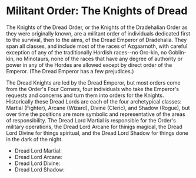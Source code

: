 # Militant Order: The Knights of Dread

The Knights of the Dread Order, or the Knights of the Dradehalian Order as they were originally known, are a militant order of individuals dedicated first to the survival, then to the aims, of the Dread Emperor of Dradehalia. They span all classes, and include most of the races of Azgaarnoth, with careful exception of any of the traditionally Hordish races--no Orc-kin, no Goblin-kin, no Minotaurs, none of the races that have any degree of authority or power in any of the Hordes are allowed except by direct order of the Emperor. (The Dread Emperor has a few prejudices.)

The Dread Knights are led by the Dread Emperor, but most orders come from the Order's Four Corners, four individuals who take the Emperor's requests and concerns and turn them into orders for the Knights. Historically these Dread Lords are each of the four archetypical classes: Martial (Fighter), Arcane (Wizard), Divine (Cleric), and Shadow (Rogue), but over time the positions are more symbolic and representative of the areas of responsibility. The Dread Lord Martial is responsible for the Order's military operations, the Dread Lord Arcane for thinigs magical, the Dread Lord Divine for things spiritual, and the Dread Lord Shadow for things done in the dark of the night.

* Dread Lord Martial: 
* Dread Lord Arcane: 
* Dread Lord Divine: 
* Dread Lord Shadow: 




